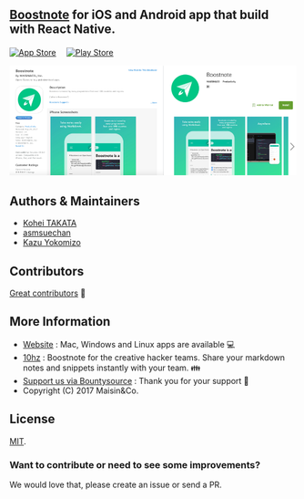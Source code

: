 ## [Boostnote](https://boostnote.io/) for iOS and Android app that build with React Native.

[![App Store](http://imgur.com/y8PTxr9.png "App Store")](https://itunes.apple.com/us/app/boostnote/id1273066636?mt=8)　
[![Play Store](http://imgur.com/utWa1co.png "Play Store")](https://play.google.com/store/apps/details?id=io.boostnote)

![Boostnote app screenshot](./resources/repository/app_image.png)

## Authors & Maintainers
- [Kohei TAKATA](https://github.com/kohei-takata)
- [asmsuechan](https://github.com/asmsuechan)
- [Kazu Yokomizo](https://github.com/kazup01)

## Contributors
[Great contributors](https://github.com/BoostIO/Boostnote/graphs/contributors) :tada:

## More Information
* [Website](https://boostnote.io) : Mac, Windows and Linux apps are available 💻
* [10hz](https://boostnote.io/team/) : Boostnote for the creative hacker teams. Share your markdown notes and snippets instantly with your team. 👪
* [Support us via Bountysource](https://salt.bountysource.com/teams/boostnote) : Thank you for your support 🎉
* Copyright (C) 2017 Maisin&Co.

## License
[MIT](https://github.com/Boostnote/boostnote-mobile/blob/master/LICENSE).


### Want to contribute or need to see some improvements?
We would love that, please create an issue or send a PR.
